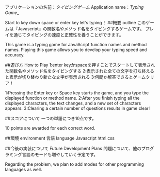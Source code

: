 アプリケーションの名前：_タイピングゲーム_
Application name：_Typing Game__

Start to key down space or enter key   let's typing！
##概要 outline
このゲームは『Javascript』の関数名やメソッド名をタイピングするゲームです。
プレイを通じてタイピングの速度と正確性を養うことができます。

This game is a typing game for JavaScript function names and method names.
Playing this game allows you to develop your typing speed and accuracy.

##遊び方 How to Play
1:enter keyかspaceを押すことでスタートして表示された関数名やメソッド名をタイピングする
2:表示された全ての文字を打ち終えると表示が切り替わり新たな文字が表示される
3:何問か解答できるとゲームクリア！

1:Pressing the Enter key or Space key starts the game, and you type the displayed function or method name.
2:After you finish typing all the displayed characters, the text changes, and a new set of characters appears.
3:Clearing a certain number of questions results in game clear!

##スコアについて
一つの単語につき10点です。

10 points are awarded for each correct word.

##環境  environment
言語 language  Javascript html.css

##今後の実装について  Future Development Plans
問題について、他のプログラミング言語のモードも増やしていく予定です。 

Regarding the problem, we plan to add modes for other programming languages as well.